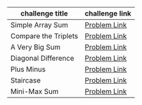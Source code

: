 | challenge title      | challenge link                                                                     |
| -------------------- | ---------------------------------------------------------------------------------- |
| Simple Array Sum     | [Problem Link](https://www.hackerrank.com/challenges/simple-array-sum/problem)     |
| Compare the Triplets | [Problem Link](https://www.hackerrank.com/challenges/compare-the-triplets/problem) |
| A Very Big Sum       | [Problem Link](https://www.hackerrank.com/challenges/a-very-big-sum/problem)       |
| Diagonal Difference  | [Problem Link](https://www.hackerrank.com/challenges/diagonal-difference/problem)  |
| Plus Minus           | [Problem Link](https://www.hackerrank.com/challenges/plus-minus/problem)           |
| Staircase            | [Problem Link](https://www.hackerrank.com/challenges/staircase/problem)            |
| Mini-Max Sum         | [Problem Link](https://www.hackerrank.com/challenges/mini-max-sum/problem)         |
